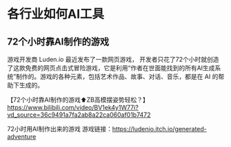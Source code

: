 # 各行业如何AI工具

## 72个小时靠AI制作的游戏

游戏开发商 Luden.io 最近发布了一款网页游戏， 开发者只花了72个小时就创造了这款免费的网页点击式冒险游戏，它是利用“作者在世面能找到的所有AI生成系统”制作的。游戏的各种元素，包括艺术作品、故事、对话、音乐，都是在 AI 的帮助下生成的。

【72个小时靠AI制作的游戏⬆️ZB高模摆姿势轻松？】<https://www.bilibili.com/video/BV1ek4y1W77i?vd_source=36c9491a7fa2ab8a22ca060af01b7472>

72小时用AI制作出来的游戏
游戏链接：<https://ludenio.itch.io/generated-adventure>
